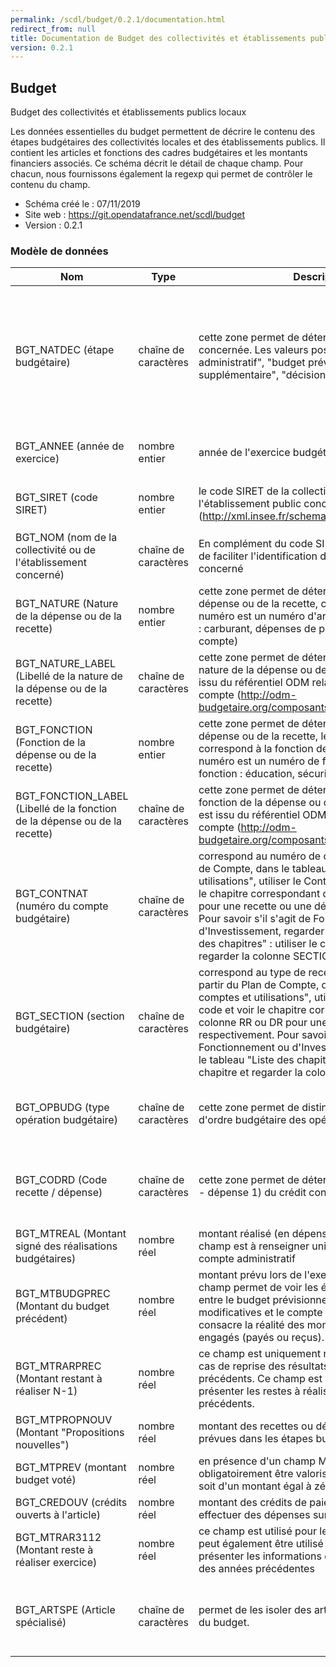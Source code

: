 ```yaml
---
permalink: /scdl/budget/0.2.1/documentation.html
redirect_from: null
title: Documentation de Budget des collectivités et établissements publics locaux
version: 0.2.1
---
```


## Budget

Budget des collectivités et établissements publics locaux

Les données essentielles du budget permettent de décrire le contenu des étapes budgétaires des collectivités locales et des établissements publics. Il contient les articles et fonctions des cadres budgétaires et les montants financiers associés. Ce schéma décrit le détail de chaque champ. Pour chacun, nous fournissons également la regexp qui permet de contrôler le contenu du champ.

- Schéma créé le : 07/11/2019
- Site web : https://git.opendatafrance.net/scdl/budget
- Version : 0.2.1

### Modèle de données

|Nom|Type|Description|Exemple|Propriétés|
|-|-|-|-|-|
|BGT_NATDEC (étape budgétaire)|chaîne de caractères|cette zone permet de déterminer l'étape budgétaire concernée. Les valeurs possibles sont : "compte administratif", "budget prévisionnel", "budget supplémentaire", "décision modificative"||Valeur obligatoire, Valeurs autorisées : budget primitif, budget supplémentaire, décision modificative, compte administratif|
|BGT_ANNEE (année de exercice)|nombre entier|année de l'exercice budgétaire concerné||Valeur obligatoire, Motif : `^[0-9]{4}$`|
|BGT_SIRET (code SIRET)|nombre entier|le code SIRET de la collectivité ou de l'établissement public concerné (http://xml.insee.fr/schema/siret.html#SIRET_stype).||Valeur obligatoire, Motif : `^[0-9]{14}$`|
|BGT_NOM (nom de la collectivité ou de l'établissement concerné)|chaîne de caractères|En complément du code SIRET, ce champ permet de faciliter l'identification de l'organisme public concerné||Valeur obligatoire, Motif : `^[A-Z]{255}$`|
|BGT_NATURE (Nature de la dépense ou de la recette)|nombre entier|cette zone permet de déterminer la nature de la dépense ou de la recette, c'est-à-dire au "quoi". Le numéro est un numéro d'article. Exemples de nature : carburant, dépenses de personnel…(voir plan de compte)||Valeur obligatoire, Motif : `^[0-9]{7}$`|
|BGT_NATURE_LABEL (Libellé de la nature de la dépense ou de la recette)|chaîne de caractères|cette zone permet de déterminer le libellé de la nature de la dépense ou de la recette. Ce libellé est issu du référentiel ODM relatif à chaque plan de compte (http://odm-budgetaire.org/composants/normes/)||Valeur obligatoire, Motif : `^[A-Z]{255}$`|
|BGT_FONCTION (Fonction de la dépense ou de la recette)|nombre entier|cette zone permet de déterminer la fonction de la dépense ou de la recette, le "pourquoi" qui correspond à la fonction de la recette/dépense. Le numéro est un numéro de fonction. Exemples de fonction : éducation, sécurité (voir plan de compte).||Valeur obligatoire, Motif : `^[0-9]{7}$`|
|BGT_FONCTION_LABEL (Libellé de la fonction de la dépense ou de la recette)|chaîne de caractères|cette zone permet de déterminer le libellé de la fonction de la dépense ou de la recette. Ce libellé est issu du référentiel ODM relatif à chaque plan de compte (http://odm-budgetaire.org/composants/normes/)||Valeur obligatoire, Motif : `^[Aa-Zz]{255}$`|
|BGT_CONTNAT (numéro du compte budgétaire)|chaîne de caractères|correspond au numéro de compte. A partir du Plan de Compte, dans le tableau "Liste des comptes et utilisations", utiliser le ContNat comme code et voir le chapitre correspondant dans la colonne RR ou DR pour une recette ou une dépense respectivement. Pour savoir s'il s'agit de Fonctionnement ou d'Investissement, regarder dans le tableau "Liste des chapitres" : utiliser le code de chapitre et regarder la colonne SECTION.||Valeur obligatoire, Motif : `^[0-9]{4}$`|
|BGT_SECTION (section budgétaire)|chaîne de caractères|correspond au type de recette ou de dépense. A partir du Plan de Compte, dans le tableau "Liste des comptes et utilisations", utiliser le ContNat comme code et voir le chapitre correspondant dans la colonne RR ou DR pour une recette ou une dépense respectivement. Pour savoir s'il s'agit de Fonctionnement ou d'Investissement, regarder dans le tableau "Liste des chapitres" : utiliser le code de chapitre et regarder la colonne SECTION.||Valeur obligatoire, Valeurs autorisées : investissement, fonctionnement|
|BGT_OPBUDG (type opération budgétaire)|chaîne de caractères|cette zone permet de distinguer les opérations d'ordre budgétaire des opérations réelles.||Valeur obligatoire, Valeurs autorisées : réel, ordre|
|BGT_CODRD (Code recette / dépense)|chaîne de caractères|cette zone permet de déterminer le sens (recette 0 - dépense 1) du crédit concerné.||Valeur obligatoire, Valeurs autorisées : recette, dépense|
|BGT_MTREAL (Montant signé des réalisations budgétaires)|nombre réel|montant réalisé (en dépense ou en recette). Ce champ est à renseigner uniquement pour un compte administratif||Valeur optionnelle|
|BGT_MTBUDGPREC (Montant du budget précédent)|nombre réel|montant prévu lors de l'exercice précédent. Ce champ permet de voir les évolutions des montants entre le budget prévisionnel (BP), les décisions modificatives et le compte administratif qui consacre la réalité des montants effectivement engagés (payés ou reçus).||Valeur optionnelle|
|BGT_MTRARPREC (Montant restant à réaliser N-1)|nombre réel|ce champ est uniquement rempli au BP/BS/DM en cas de reprise des résultats des exercices précédents. Ce champ est rempli au CA pour présenter les restes à réaliser des exercice précédents.||Valeur optionnelle|
|BGT_MTPROPNOUV (Montant "Propositions nouvelles")|nombre réel|montant des recettes ou dépenses nouvelles non prévues dans les étapes budgétaires précédentes.||Valeur optionnelle|
|BGT_MTPREV (montant budget voté)|nombre réel|en présence d'un champ MtPrev, celui-ci doit obligatoirement être valorisée soit du montant prévu soit d'un montant égal à zéro||Valeur optionnelle|
|BGT_CREDOUV (crédits ouverts à l'article)|nombre réel|montant des crédits de paiement disponibles pour effectuer des dépenses sur cet article||Valeur optionnelle|
|BGT_MTRAR3112 (Montant reste à réaliser exercice)|nombre réel|ce champ est utilisé pour le compte administratif. Il peut également être utilisé au BP/BS/DM pour présenter les informations du compte administratif des années précédentes||Valeur optionnelle|
|BGT_ARTSPE (Article spécialisé)|chaîne de caractères|permet de les isoler des articles au moment du vote du budget.||Valeur optionnelle, Valeurs autorisées : non spécialisé, spécialisé|